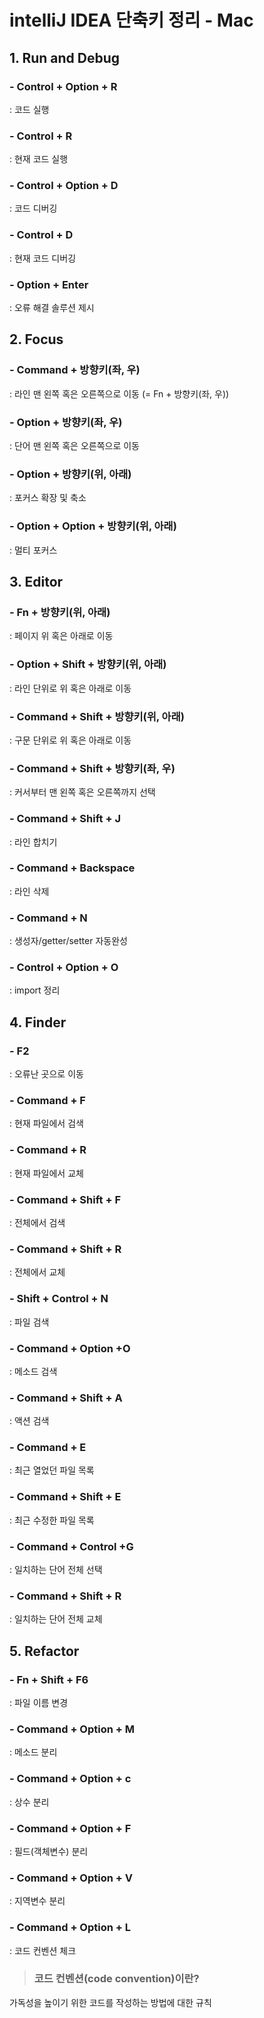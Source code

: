 # intelliJ IDEA 단축키 정리 - Mac
## 1. Run and Debug
### - Control + Option + R
: 코드 실행
### - Control + R
: 현재 코드 실행
### - Control + Option + D
: 코드 디버깅
### - Control + D
: 현재 코드 디버깅
### - Option + Enter
: 오류 해결 솔루션 제시

## 2. Focus
### - Command + 방향키(좌, 우)
: 라인 맨 왼쪽 혹은 오른쪽으로 이동
(= Fn + 방향키(좌, 우))
### - Option + 방향키(좌, 우)
: 단어 맨 왼쪽 혹은 오른쪽으로 이동
### - Option + 방향키(위, 아래)
: 포커스 확장 및 축소
### - Option + Option + 방향키(위, 아래)
: 멀티 포커스

## 3. Editor
### - Fn + 방향키(위, 아래)
: 페이지 위 혹은 아래로 이동
### - Option + Shift + 방향키(위, 아래)
: 라인 단위로 위 혹은 아래로 이동
### - Command + Shift + 방향키(위, 아래)
: 구문 단위로 위 혹은 아래로 이동
### - Command + Shift + 방향키(좌, 우)
: 커서부터 맨 왼쪽 혹은 오른쪽까지 선택
### - Command + Shift + J
: 라인 합치기
### - Command + Backspace
: 라인 삭제
### - Command + N
: 생성자/getter/setter 자동완성
### - Control + Option + O
: import 정리

## 4. Finder
### - F2
: 오류난 곳으로 이동
### - Command + F
: 현재 파일에서 검색
### - Command + R
: 현재 파일에서 교체
### - Command + Shift + F
: 전체에서 검색
### - Command + Shift + R
: 전체에서 교체
### - Shift + Control + N
: 파일 검색
### - Command + Option +O
: 메소드 검색
### - Command + Shift + A
: 액션 검색
### - Command + E
: 최근 열었던 파일 목록
### - Command + Shift + E
: 최근 수정한 파일 목록
### - Command + Control +G
: 일치하는 단어 전체 선택
### - Command + Shift + R
: 일치하는 단어 전체 교체

## 5. Refactor
### - Fn + Shift + F6
: 파일 이름 변경
### - Command + Option + M
: 메소드 분리
### - Command + Option + c
: 상수 분리
### - Command + Option + F
: 필드(객체변수) 분리
### - Command + Option + V
: 지역변수 분리
### - Command + Option + L
: 코드 컨벤션 체크
> ### 코드 컨벤션(code convention)이란?

가독성을 높이기 위한 코드를 작성하는 방법에 대한 규칙